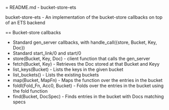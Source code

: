 = README.md - bucket-store-ets

bucket-store-ets - An implementation of the bucket-store callbacks on top of an ETS backend

== Bucket-store callbacks

 * Standard gen_server callbacks, with handle_call({store, Bucket, Key, Doc})
 * Standard start_link/0 and start/0
 * store(Bucket, Key, Doc) - client function that calls the gen_server
 * fetch(Bucket, Key) - Retrieves the Doc stored at that Bucket and Keyy
 * list_keys(Bucket) - Lists the keys in the given bucket
 * list_buckets() - Lists the existing buckets
 * map(Bucket, MapFn) - Maps the function over the entries in the bucket 
 * foldl(Fold_Fn, Acc0, Bucket) - Folds over the entries in the bucket using the fold function
 * find(Bucket, DocSpec) - Finds entries in the bucket with Docs matching specs

